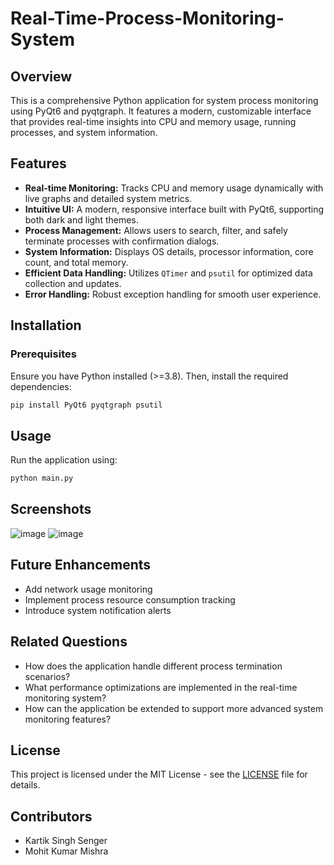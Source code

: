# Real-Time-Process-Monitoring-System

## Overview
This is a comprehensive Python application for system process monitoring using PyQt6 and pyqtgraph. It features a modern, customizable interface that provides real-time insights into CPU and memory usage, running processes, and system information.

## Features
- **Real-time Monitoring:** Tracks CPU and memory usage dynamically with live graphs and detailed system metrics.
- **Intuitive UI:** A modern, responsive interface built with PyQt6, supporting both dark and light themes.
- **Process Management:** Allows users to search, filter, and safely terminate processes with confirmation dialogs.
- **System Information:** Displays OS details, processor information, core count, and total memory.
- **Efficient Data Handling:** Utilizes `QTimer` and `psutil` for optimized data collection and updates.
- **Error Handling:** Robust exception handling for smooth user experience.

## Installation
### Prerequisites
Ensure you have Python installed (>=3.8). Then, install the required dependencies:
```sh
pip install PyQt6 pyqtgraph psutil
```

## Usage
Run the application using:
```sh
python main.py
```

## Screenshots
![image](https://github.com/user-attachments/assets/fe643c04-15f8-4671-b624-bb7aa0f03052)
![image](https://github.com/user-attachments/assets/06316011-8791-4ef5-9246-4751f0eb74a8)


## Future Enhancements
- Add network usage monitoring
- Implement process resource consumption tracking
- Introduce system notification alerts

## Related Questions
- How does the application handle different process termination scenarios?
- What performance optimizations are implemented in the real-time monitoring system?
- How can the application be extended to support more advanced system monitoring features?

## License
This project is licensed under the MIT License - see the [LICENSE](LICENSE) file for details.

## Contributors
- Kartik Singh Senger
- Mohit Kumar Mishra
